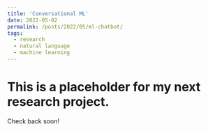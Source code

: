 ```yaml
---
title: 'Conversational ML'
date: 2022-05-02
permalink: /posts/2022/05/ml-chatbot/
tags:
  - research
  - natural language
  - machine learning
---
```


# This is a placeholder for my next research project.

Check back soon!
